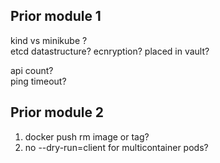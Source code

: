 ## Prior module 1  
kind vs minikube ?  
etcd datastructure? ecnryption? placed in vault?  
  
api count?  
ping timeout?  

## Prior module 2  
1) docker push rm image or tag?  
2) no --dry-run=client for multicontainer pods?  
  